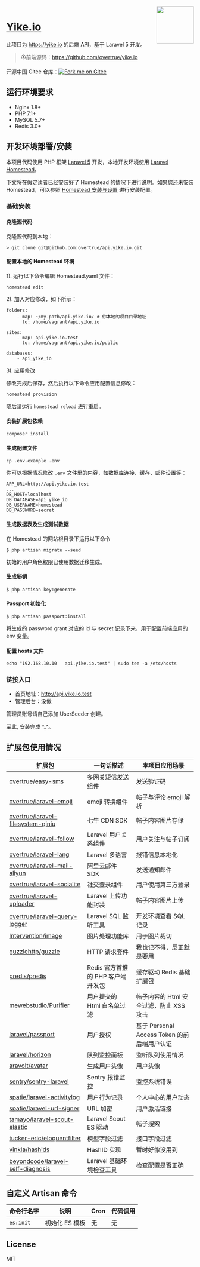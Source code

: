 
<img align="right" width="100" src="https://user-images.githubusercontent.com/1472352/48118952-d4f4db80-e2a8-11e8-8d0a-37b24c071b12.png"/>

<h1 align="left"><a href="https://yike.io">Yike.io</a></h1>

此项目为 https://yike.io 的后端 API，基于 Laravel 5 开发。

> 🏵前端源码：https://github.com/overtrue/yike.io

开源中国 Gitee 仓库：[![Fork me on Gitee](https://gitee.com/overtrue/api.yike.io/widgets/widget_3.svg)](https://gitee.com/overtrue/api.yike.io)

## 运行环境要求

- Nginx 1.8+
- PHP 7.1+
- MySQL 5.7+
- Redis 3.0+

## 开发环境部署/安装

本项目代码使用 PHP 框架 [Laravel 5](https://d.laravel-china.org/docs/5.5/) 开发，本地开发环境使用 [Laravel Homestead](https://d.laravel-china.org/docs/5.5/homestead)。

下文将在假定读者已经安装好了 Homestead 的情况下进行说明。如果您还未安装 Homestead，可以参照 [Homestead 安装与设置](https://laravel-china.org/docs/5.5/homestead#installation-and-setup) 进行安装配置。

### 基础安装

#### 克隆源代码

克隆源代码到本地：

    > git clone git@github.com:overtrue/api.yike.io.git

#### 配置本地的 Homestead 环境

1). 运行以下命令编辑 Homestead.yaml 文件：

```shell
homestead edit
```

2). 加入对应修改，如下所示：

```
folders:
    - map: ~/my-path/api.yike.io/ # 你本地的项目目录地址
      to: /home/vagrant/api.yike.io

sites:
    - map: api.yike.io.test
      to: /home/vagrant/api.yike.io/public

databases:
    - api_yike_io
```

3). 应用修改

修改完成后保存，然后执行以下命令应用配置信息修改：

```shell
homestead provision
```

随后请运行 `homestead reload` 进行重启。

#### 安装扩展包依赖

	composer install

#### 生成配置文件

```
cp .env.example .env
```

你可以根据情况修改 `.env` 文件里的内容，如数据库连接、缓存、邮件设置等：

```
APP_URL=http://api.yike.io.test
...
DB_HOST=localhost
DB_DATABASE=api_yike_io
DB_USERNAME=homestead
DB_PASSWORD=secret
```

#### 生成数据表及生成测试数据

在 Homestead 的网站根目录下运行以下命令

```shell
$ php artisan migrate --seed
```

初始的用户角色权限已使用数据迁移生成。

#### 生成秘钥

```shell
$ php artisan key:generate
```

#### Passport 初始化

```shell
$ php artisan passport:install
```

将生成的 password grant 对应的 id 与 secret 记录下来，用于配置前端应用的 env 变量。

#### 配置 hosts 文件

    echo "192.168.10.10   api.yike.io.test" | sudo tee -a /etc/hosts


### 链接入口

* 首页地址：http://api.yike.io.test
* 管理后台：没做

管理员账号请自己添加 UserSeeder 创建。

至此, 安装完成 ^_^。

## 扩展包使用情况


| **扩展包** | **一句话描述** | **本项目应用场景** |
| ---- | ---- | ---- | 
| [overtrue/easy-sms](https://github.com/overtrue/easy-sms) | 多网关短信发送组件 | 发送验证码 |
| [overtrue/laravel-emoji](https://github.com/overtrue/laravel-emoji) | emoji 转换组件 | 帖子与评论 emoji 解析 |
| [overtrue/laravel-filesystem-qiniu](https://github.com/overtrue/laravel-filesystem-qiniu) | 七牛 CDN SDK | 帖子内容图片存储 |
| [overtrue/laravel-follow](https://github.com/overtrue/laravel-follow) | Laravel 用户关系组件 | 用户关注与帖子订阅 |
| [overtrue/laravel-lang](https://github.com/overtrue/laravel-lang) | Laravel 多语言 | 报错信息本地化 |
| [overtrue/laravel-mail-aliyun](https://github.com/overtrue/laravel-mail-aliyun) | 阿里云邮件 SDK | 发送通知邮件 |
| [overtrue/laravel-socialite](https://github.com/overtrue/laravel-socialite) | 社交登录组件 | 用户使用第三方登录 |
| [overtrue/laravel-uploader](https://github.com/overtrue/laravel-uploader) | Laravel 上传功能封装 | 帖子内容图片上传 |
| [overtrue/laravel-query-logger](https://github.com/overtrue/laravel-query-logger) | Laravel SQL 监听工具 | 开发环境查看 SQL 记录 |
| [Intervention/image](https://github.com/Intervention/image) | 图片处理功能库 | 用于图片裁切 |
| [guzzlehttp/guzzle](https://github.com/guzzle/guzzle) | HTTP 请求套件 | 我也记不得，反正就是要用  |
| [predis/predis](https://github.com/nrk/predis.git) | Redis 官方首推的 PHP 客户端开发包 | 缓存驱动 Redis 基础扩展包 |
| [mewebstudio/Purifier](https://github.com/mewebstudio/Purifier) | 用户提交的 Html 白名单过滤 | 帖子内容的 Html 安全过滤，防止 XSS 攻击 |
| [laravel/passport](https://github.com/laravel/passport) | 用户授权 | 基于 Personal Access Token 的前后端用户认证 |
| [laravel/horizon](https://github.com/laravel/horizon) | 队列监控面板 | 监听队列使用情况 |
| [aravolt/avatar](https://github.com/aravolt/avatar) | 生成用户头像 | 用户头像 |
| [sentry/sentry-laravel](https://github.com/getsentry/sentry-laravel) | Sentry 报错监控 | 监控系统错误 |
| [spatie/laravel-activitylog](https://github.com/spatie/laravel-activitylog) | 用户行为记录 | 个人中心的用户动态 |
| [spatie/laravel-url-signer](https://github.com/spatie/laravel-url-signer) | URL 加密 | 用户激活链接 |
| [tamayo/laravel-scout-elastic](https://github.com/tamayo/laravel-scout-elastic) | Laravel Scout ES 驱动 | 帖子搜索 |
| [tucker-eric/eloquentfilter](https://github.com/tucker-eric/eloquentfilter) | 模型字段过滤 | 接口字段过滤 |
| [vinkla/hashids](https://github.com/vinkla/hashids) | HashID 实现 | 暂时好像没用到 |
| [beyondcode/laravel-self-diagnosis](https://github.com/beyondcode/laravel-self-diagnosis) | Laravel 基础环境检查工具 | 检查配置是否正确 |



## 自定义 Artisan 命令

| 命令行名字 | 说明 | Cron | 代码调用 |
| --- | --- | --- | --- |
| `es:init` |  初始化 ES 模板 | 无 | 无 |

## License 

MIT

